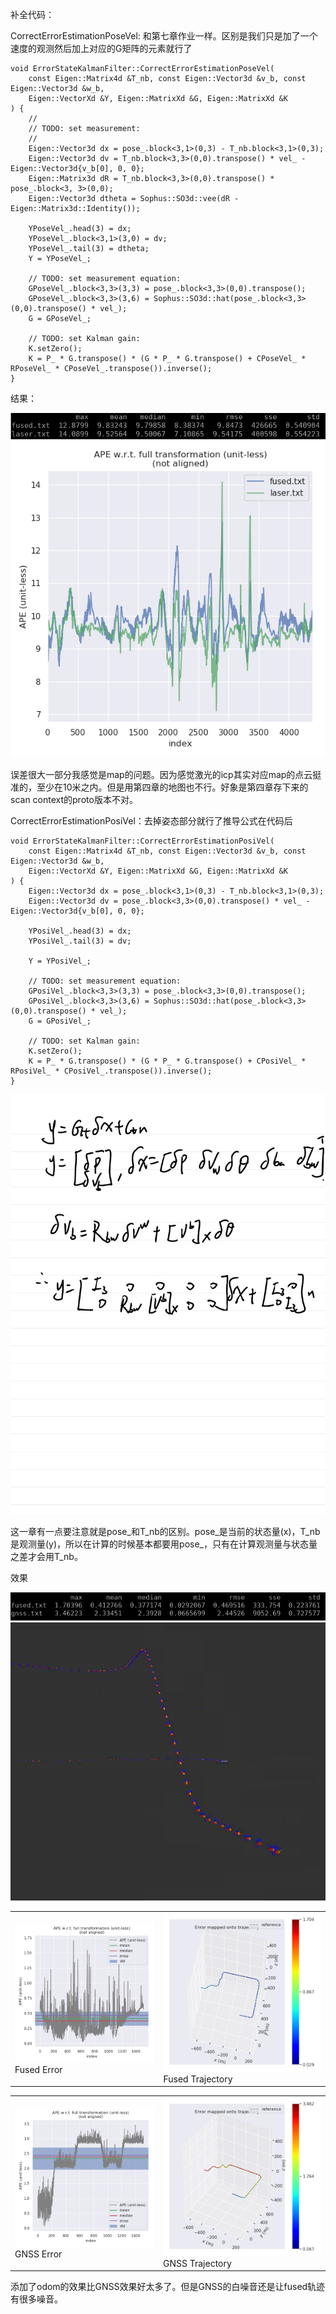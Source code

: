 补全代码：

CorrectErrorEstimationPoseVel: 和第七章作业一样。区别是我们只是加了一个速度的观测然后加上对应的G矩阵的元素就行了
```
void ErrorStateKalmanFilter::CorrectErrorEstimationPoseVel(
    const Eigen::Matrix4d &T_nb, const Eigen::Vector3d &v_b, const Eigen::Vector3d &w_b,
    Eigen::VectorXd &Y, Eigen::MatrixXd &G, Eigen::MatrixXd &K
) {
    //
    // TODO: set measurement:
    //
    Eigen::Vector3d dx = pose_.block<3,1>(0,3) - T_nb.block<3,1>(0,3);
    Eigen::Vector3d dv = T_nb.block<3,3>(0,0).transpose() * vel_ - Eigen::Vector3d{v_b[0], 0, 0};
    Eigen::Matrix3d dR = T_nb.block<3,3>(0,0).transpose() * pose_.block<3, 3>(0,0);
    Eigen::Vector3d dtheta = Sophus::SO3d::vee(dR - Eigen::Matrix3d::Identity()); 

    YPoseVel_.head(3) = dx;
    YPoseVel_.block<3,1>(3,0) = dv;
    YPoseVel_.tail(3) = dtheta;
    Y = YPoseVel_;

    // TODO: set measurement equation:
    GPoseVel_.block<3,3>(3,3) = pose_.block<3,3>(0,0).transpose();
    GPoseVel_.block<3,3>(3,6) = Sophus::SO3d::hat(pose_.block<3,3>(0,0).transpose() * vel_);
    G = GPoseVel_;

    // TODO: set Kalman gain:              
    K.setZero();
    K = P_ * G.transpose() * (G * P_ * G.transpose() + CPoseVel_ * RPoseVel_ * CPoseVel_.transpose()).inverse();
}
```

结果：

<img src="imgs/pose_vel_compare.png"/>
<img src="imgs/pose_vel_plot.png"/>


误差很大一部分我感觉是map的问题。因为感觉激光的icp其实对应map的点云挺准的，至少在10米之内。但是用第四章的地图也不行。好象是第四章存下来的scan context的proto版本不对。

CorrectErrorEstimationPosiVel：去掉姿态部分就行了推导公式在代码后
```
void ErrorStateKalmanFilter::CorrectErrorEstimationPosiVel(
    const Eigen::Matrix4d &T_nb, const Eigen::Vector3d &v_b, const Eigen::Vector3d &w_b,
    Eigen::VectorXd &Y, Eigen::MatrixXd &G, Eigen::MatrixXd &K
) {
    Eigen::Vector3d dx = pose_.block<3,1>(0,3) - T_nb.block<3,1>(0,3);
    Eigen::Vector3d dv = pose_.block<3,3>(0,0).transpose() * vel_ - Eigen::Vector3d{v_b[0], 0, 0};

    YPosiVel_.head(3) = dx;
    YPosiVel_.tail(3) = dv;

    Y = YPosiVel_;

    // TODO: set measurement equation:
    GPosiVel_.block<3,3>(3,3) = pose_.block<3,3>(0,0).transpose();
    GPosiVel_.block<3,3>(3,6) = Sophus::SO3d::hat(pose_.block<3,3>(0,0).transpose() * vel_);
    G = GPosiVel_;

    // TODO: set Kalman gain:              
    K.setZero();
    K = P_ * G.transpose() * (G * P_ * G.transpose() + CPosiVel_ * RPosiVel_ * CPosiVel_.transpose()).inverse();
}
```

<img src="imgs/HW 9-1.jpg "/>


这一章有一点要注意就是pose_和T_nb的区别。pose_是当前的状态量(x)，T_nb是观测量(y)，所以在计算的时候基本都要用pose_，只有在计算观测量与状态量之差才会用T_nb。

效果

<img src="imgs/posivel_comp.png "/>
<img src="imgs/rviz_posi_vel_traj.png "/>

<table>
  <td> <img src="imgs/fused_err.png "/>
  Fused Error
  </td> 
  <td> <img src="imgs/fused_traj.png"/>
  Fused Trajectory
  </td> 
</table>
<table>
  <td> <img src="imgs/gnss_err.png "/>
  GNSS Error
  </td> 
  <td> <img src="imgs/gnss_traj.png"/>
  GNSS Trajectory
  </td> 
</table>

添加了odom的效果比GNSS效果好太多了。但是GNSS的白噪音还是让fused轨迹有很多噪音。
